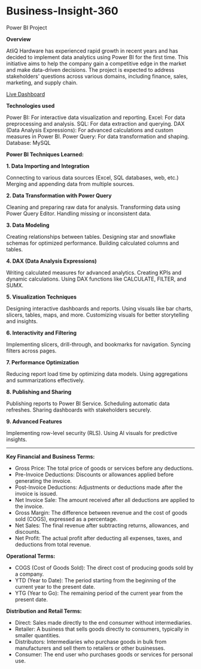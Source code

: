 # Business-Insight-360
Power BI Project

**Overview**

AtliQ Hardware has experienced rapid growth in recent years and has decided to implement data analytics using Power BI for the first time. This initiative aims to help the company gain a competitive edge in the market and make data-driven decisions. The project is expected to address stakeholders' questions across various domains, including finance, sales, marketing, and supply chain.

[Live Dashboard](https://app.powerbi.com/view?r=eyJrIjoiMDQwNTEyYmEtY2M2Zi00NWFhLTg2YzctOWYyYjMxZGUxYzZhIiwidCI6ImM2ZTU0OWIzLTVmNDUtNDAzMi1hYWU5LWQ0MjQ0ZGM1YjJjNCJ9)

**Technologies used**

Power BI: For interactive data visualization and reporting.
Excel: For data preprocessing and analysis.
SQL: For data extraction and querying.
DAX (Data Analysis Expressions): For advanced calculations and custom measures in Power BI.
Power Query: For data transformation and shaping.
Database: MySQL

**Power BI Techniques Learned:**

**1. Data Importing and Integration** 

Connecting to various data sources (Excel, SQL databases, web, etc.) 
Merging and appending data from multiple sources.

**2. Data Transformation with Power Query** 

Cleaning and preparing raw data for analysis. 
Transforming data using Power Query Editor. 
Handling missing or inconsistent data. 

**3. Data Modeling**

Creating relationships between tables.
Designing star and snowflake schemas for optimized performance.
Building calculated columns and tables.

**4. DAX (Data Analysis Expressions)**

Writing calculated measures for advanced analytics.
Creating KPIs and dynamic calculations.
Using DAX functions like CALCULATE, FILTER, and SUMX.

**5. Visualization Techniques**

Designing interactive dashboards and reports.
Using visuals like bar charts, slicers, tables, maps, and more.
Customizing visuals for better storytelling and insights.

**6. Interactivity and Filtering**

Implementing slicers, drill-through, and bookmarks for navigation.
Syncing filters across pages.

**7. Performance Optimization**

Reducing report load time by optimizing data models.
Using aggregations and summarizations effectively.

**8. Publishing and Sharing**

Publishing reports to Power BI Service.
Scheduling automatic data refreshes.
Sharing dashboards with stakeholders securely.

**9. Advanced Features**

Implementing row-level security (RLS).
Using AI visuals for predictive insights.

---

**Key Financial and Business Terms:**

- Gross Price: The total price of goods or services before any deductions.
- Pre-Invoice Deductions: Discounts or allowances applied before generating the invoice.
- Post-Invoice Deductions: Adjustments or deductions made after the invoice is issued.
- Net Invoice Sale: The amount received after all deductions are applied to the invoice.
- Gross Margin: The difference between revenue and the cost of goods sold (COGS), expressed as a percentage.
- Net Sales: The final revenue after subtracting returns, allowances, and discounts.
- Net Profit: The actual profit after deducting all expenses, taxes, and deductions from total revenue.

**Operational Terms:**

- COGS (Cost of Goods Sold): The direct cost of producing goods sold by a company.
- YTD (Year to Date): The period starting from the beginning of the current year to the present date.
- YTG (Year to Go): The remaining period of the current year from the present date.

**Distribution and Retail Terms:**

- Direct: Sales made directly to the end consumer without intermediaries.
- Retailer: A business that sells goods directly to consumers, typically in smaller quantities.
- Distributors: Intermediaries who purchase goods in bulk from manufacturers and sell them to retailers or other businesses.
- Consumer: The end user who purchases goods or services for personal use.



